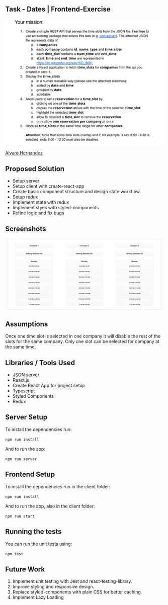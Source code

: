## Task - Dates | Frontend-Exercise

![task](assets/test.png)

[Alvaro Hernandez](mailto:alvarohernandezassens@gmail.com)

## Proposed Solution

- Setup server
- Setup client with create-react-app
- Create basic component structure and design state workflow
- Setup redux
- Implement state with redux
- Implement styes with styled-components
- Refine logic and fix bugs

## Screenshots

![Main](assets/Screenshot-1.png)

## Assumptions

Once one time slot is selected in one company it will disable the rest of the slots for the same company. Only one slot can be selected for company at the same time.

## Libraries / Tools Used

- JSON server
- React.js
- Create React App for project setup
- Typescript
- Styled Components
- Redux

## Server Setup

To install the dependencies run:

`npm run install`

And to run the app:

`npm run server`

## Frontend Setup

To install the dependencies run in the client folder:

`npm run install`

And to run the app, also in the client folder:

`npm run start`

## Running the tests

You can run the unit tests using:

`npm test`

## Future Work

1. Implement unit testing with Jest and react-testing-library.
2. Improve styling and responsive design.
3. Replace styled-components with plain CSS for better caching.
4. Implement Lazy Loading
